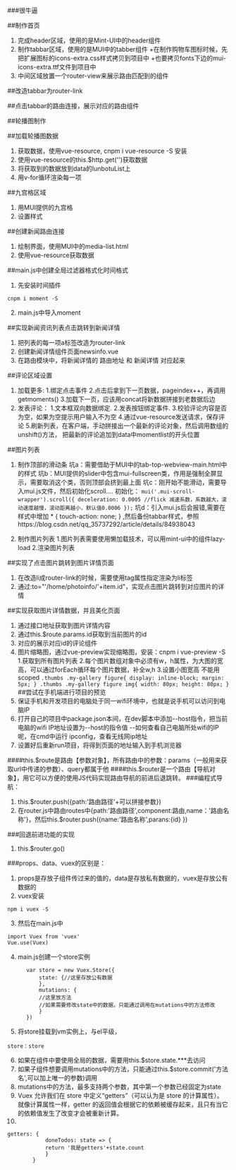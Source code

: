 ###很牛逼

##制作首页
1. 完成header区域，使用的是Mint-UI中的header组件
2. 制作tabbar区域，使用的是MUI中的tabber组件
	+在制作购物车图标时候，先把扩展图标的icons-extra.css样式拷贝到项目中
	+也要拷贝fonts下边的mui-icons-extra.ttf文件到项目中
3. 中间区域放置一个router-view来展示路由匹配到的组件

##改造tabbar为router-link

##点击tabbar的路由连接，展示对应的路由组件

##轮播图制作

##加载轮播图数据
1. 获取数据，使用vue-resource, cnpm i vue-resource -S  安装
2. 使用vue-resource的this.$http.get('')获取数据
3. 将获取到的数据放到data的lunbotuList上
4. 用v-for循环渲染每一项

##九宫格区域
1. 用MUI提供的九宫格
2. 设置样式

##创建新闻路由连接
1. 绘制界面，使用MUI中的media-list.html
2. 使用vue-resource获取数据

##main.js中创建全局过滤器格式化时间格式
1. 先安装时间插件 
```
cnpm i moment -S
```
2. main.js中导入moment

##实现新闻资讯列表点击跳转到新闻详情
1. 把列表的每一项a标签改造为router-link
2. 创建新闻详情组件页面newsinfo.vue
3. 在路由模块中，将新闻详情的	路由地址	和	新闻详情	对应起来

##评论区域设置
1. 加载更多:
		1.绑定点击事件
		2.点击后拿到下一页数据，pageindex++，再调用getmoments()
		3.加载下一页，应该用concat将新数据拼接到老数据后边
2. 发表评论：
		1.文本框双向数据绑定.
		2.发表按钮绑定事件.
		3.校验评论内容是否为空，如果为空提示用户输入不为空
		4.通过vue-resource发送请求，保存评论
		5.刷新列表，在客户端，手动拼接出一个最新的评论对象，然后调用数组的unshift()方法，
			把最新的评论追加到data中momentlist的开头位置
			
			
##图片列表
1. 制作顶部的滑动条
		坑a：需要借助于MUI中的tab-top-webview-main.html中的样式
		坑b：MUI提供的slider中包含mui-fullscreen类，作用是强制全屏显示，需要取消这个类，否则顶部会挤到最上面
		坑c：刚开始不能滑动，需要导入mui.js文件，然后初始化scroll....
				初始化：
				```
				mui('.mui-scroll-wrapper').scroll({
							deceleration: 0.0005 //flick 减速系数，系数越大，滚动速度越慢，滚动距离越小，默认值0.0006
						});
				```
		坑d：引入mui.js后会报错,需要在样式中增加 * { touch-action: none; } ,然后备份tabbar样式，参照https://blog.csdn.net/qq_35737292/article/details/84938043
			
2. 制作图片列表
		1.图片列表需要使用懒加载技术，可以用mint-ui中的组件lazy-load
		2.渲染图片列表
		
##实现了点击图片跳转到图片详情页面
1. 在改造li成router-link的时候，需要使用tag属性指定渲染为li标签
2. 通过:to="'/home/photoinfo/'+item.id"，实现点击图片跳转到对应图片的详情
	
##实现获取图片详情数据，并且美化页面
1. 通过接口地址获取到图片详情内容
2. 通过this.$route.params.id获取到当前图片的id
3. 对应的展示对应id的评论组件
4. 图片缩略图，通过vue-preview实现缩略图，安装：cnpm i vue-preview -S
		1.获取到所有图片列表
		2.每个图片数组对象中必须有w，h属性，为大图的宽高，可以通过forEach循环每个图片数据，补全w,h
		3.设置小图宽高 不能用scoped
		```
			.thumbs .my-gallery figure{
				display: inline-block;
				margin: 5px;
			}
			 .thumbs .my-gallery figure img{
				width: 80px;
				height: 80px;
			}
		```
##尝试在手机端进行项目的预览
1. 保证手机和开发项目的电脑处于同一wifi环境中，也就是说手机可以访问到电脑IP
2. 打开自己的项目中package.json本间，在dev脚本中添加--host指令，把当前电脑的wifi IP地址设置为--host的指令值
	--如何查看自己电脑所处wifi的IP呢，在cmd中运行 ipconfig，查看无线网ip地址
3. 设置好后重新run项目，将得到页面的地址输入到手机浏览器




####this.$route是路由【参数对象】，所有路由中的参数：params（一般用来获取url中传递的参数）、query都属于他
####this.$router是一个路由【导航对象】，用它可以方便的使用JS代码实现路由导航的前进后退跳转。
###编程式导航：
1. this.$router.push({path:'路由路径'+可以拼接参数})
2. 在router.js中路由routes中{path:'路由路径',component:路由,name：'路由名称'}，然后this.$router.push({name:'路由名称',parans:{id} })


###回退前进功能的实现
1. this.$router.go()


###props、data、vuex的区别是：
1. props是存放子组件传过来的值的，data是存放私有数据的，vuex是存放公有数据的
2. vuex安装	
```
npm i vuex -S
```
3. 然后在main.js中 
 ```
import Vuex from 'vuex'
Vue.use(Vuex)
 ```
4. main.js创建一个store实例
  ```
		var store = new Vuex.Store({
  			state: {//这里存放公有数据
  			},
  			mutations: {
  			//这里放方法
  			//如果需要修改state中的数据，只能通过调用在mutations中的方法修改
  			}
		})
  ```
5. 将store挂载到vm实例上，与el平级，
```
store：store
```
6. 如果在组件中要使用全局的数据，需要用this.$store.state.***去访问
7. 如果子组件想要调用mutations中的方法，只能通过this.$store.commit('方法名',可以加上唯一的参数)调用
8. mutations中的方法，最多支持两个参数，其中第一个参数已经固定为state
9. Vuex 允许我们在 store 中定义“getters”（可以认为是 store 的计算属性）。
		就像计算属性一样，getter 的返回值会根据它的依赖被缓存起来，且只有当它的依赖值发生了改变才会被重新计算。
10. 
```
getters: {
    		doneTodos: state => {
      		return '我是getters'+state.count
    		}
  		}
```
